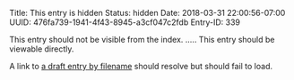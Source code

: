 Title: This entry is hidden
Status: hidden
Date: 2018-03-31 22:00:56-07:00
UUID: 476fa739-1941-4f43-8945-a3cf047c2fdb
Entry-ID: 339

This entry should not be visible from the index.
.....
This entry should be viewable directly.

A link to [a draft entry by filename](draft.md) should resolve but should fail to load.